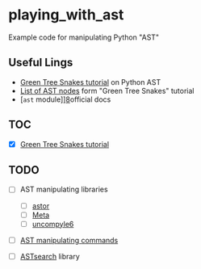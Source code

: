# playing_with_ast

Example code for manipulating Python "AST"

## Useful Lings

- [Green Tree Snakes tutorial][1] on Python AST
- [List of AST nodes][7] form "Green Tree Snakes" tutorial
- [`ast` module]][8]official docs

## TOC

- [x] [Green Tree Snakes tutorial](green_tree_snakes/sample.ipynb)

## TODO

- [ ] AST manipulating libraries
    - [ ] [astor][2]
    - [ ] [Meta][3]
    - [ ] [uncompyle6][4]
- [ ] [AST manipulating commands][5]
- [ ] [ASTsearch][6] library


[1]: https://greentreesnakes.readthedocs.io/en/latest/
[2]: https://github.com/berkerpeksag/astor
[3]: https://github.com/srossross/Meta
[4]: https://github.com/rocky/python-uncompyle6/
[5]: https://greentreesnakes.readthedocs.io/en/latest/tofrom.html#fixing-locations
[6]: https://astsearch.readthedocs.io/en/latest/
[7]: https://greentreesnakes.readthedocs.io/en/latest/nodes.html
[8]: https://docs.python.org/3/library/ast.html